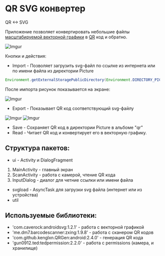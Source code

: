 # QR SVG конвертер
QR &lt;-> SVG

Приложение позволяет конвертировать небольшие файлы [масштабируемой векторной графики](https://ru.wikipedia.org/wiki/SVG) в [QR](https://ru.wikipedia.org/wiki/QR-%D0%BA%D0%BE%D0%B4) код и обратно.

![Imgur](https://i.imgur.com/KpPTgOil.png)

Кнопки и действия:
- Import - Позволяет загрузить svg-файл по ссылке из интернета или по имени файла из директории Picture
```java
Environment.getExternalStoragePublicDirectory(Environment.DIRECTORY_PICTURES);
```
После импорта рисунок показывается на экране:

![Imgur](https://i.imgur.com/3iUuHssl.png)

- Export - Показывает QR код соответствующий svg-файлу

![Imgur](https://i.imgur.com/AIozQaql.png) ![Imgur](https://i.imgur.com/nz67OQGl.png)


- Save - Сохраняет QR код в директории Picture в альбоме "qr"
- Read - Читает QR код и конвертирует его в векторную графику.

## Структура пакетов:
- ui - Activity и DialogFragment
1. MainActivity - главный экран
2. ScanActivity - работа с камерой, чтение QR кода
3. InputDialog - диалог для четние ссылки или имени файла
- svgload - AsyncTask для загрузки svg файла (интернет или из устройства)
- util 

## Используемые библиотеки:
 - 'com.caverock:androidsvg:1.2.1' - работа с векторной графикой
 - 'me.dm7.barcodescanner:zxing:1.9.8' - работа с сканером QR кодов
 - 'com.github.kenglxn.QRGen:android:2.4.0' - генерация QR кода
 - 'gun0912.ted:tedpermission:2.2.0' - работа с permissions (камера, и хранилище)
 
